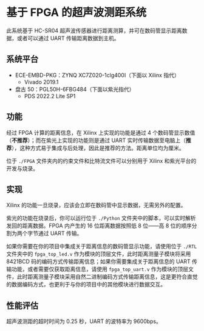 <!-- =====================================================================
* Copyright (c) 2023, MongooseOrion.
* All rights reserved.
*
* The following code snippet may contain portions that are derived from
* OPEN-SOURCE communities, and these portions will be licensed with: 
*
* <NULL>
*
* If there is no OPEN-SOURCE licenses are listed, it indicates none of
* content in this Code document is sourced from OPEN-SOURCE communities. 
*
* In this case, the document is protected by copyright, and any use of
* all or part of its content by individuals, organizations, or companies
* without authorization is prohibited, unless the project repository
* associated with this document has added relevant OPEN-SOURCE licenses
* by github.com/MongooseOrion. 
*
* Please make sure using the content of this document in accordance with 
* the respective OPEN-SOURCE licenses. 
* 
* THIS CODE IS PROVIDED BY https://github.com/MongooseOrion. 
* FILE ENCODER TYPE: GBK
* ========================================================================
-->
# 基于 FPGA 的超声波测距系统

此系统基于 HC-SR04 超声波传感器进行距离测算，并可在数码管显示距离数据，或者可以通过 UART 传输距离数据到主机。

## 系统平台

  - ECE-EMBD-PKG：ZYNQ XC7Z020-1clg400I（下面以 Xilinx 指代）
    - Vivado 2019.1
  - 盘古 50：PGL50H-6FBG484（下面以紫光指代）
    - PDS 2022.2 Lite SP1

## 功能

经过 FPGA 计算的距离信息，在 Xilinx 上实现的功能是通过 4 个数码管显示数值（**不推荐**）；而在紫光上实现的功能则是通过 UART 实时传输数据至电脑上（**推荐**），这种方式易于集成与后处理，因此是推荐的方法。距离单位均为厘米。

位于 `./FPGA` 文件夹内的约束文件和比特流文件可以分别用于 Xilinx 和紫光平台的开发与烧录。

## 实现

Xilinx 的功能一旦烧录，应该会立即在数码管中显示数据，无需另外的配置。

紫光的功能在烧录后，你可以运行位于 `./Python` 文件夹中的脚本，可以实时解析发回的距离数据。FPGA 内产生的 16 位距离数据按照低 8 位——高 8 位的顺序分割为两个字节通过 UART 传输。

如果你需要在你的项目中集成关于距离信息的数码管显示功能，请使用位于 `./RTL` 文件夹中的 `fpga_top_led.v` 作为模块的顶层文件，此时距离测量子模块将采用 8421BCD 码的编码方式传输距离信息；如果你需要集成关于距离信息的 UART 传输功能，或者需要仅获取距离信息，请使用 `fpga_top_uart.v` 作为模块的顶层文件，此时距离测量子模块采用自然二进制编码方式传输距离信息，这是更符合直觉的数据编码方式，也更利于与你的项目中的其他模块进行数据交互。

## 性能评估

超声波测距的超时时间为 0.25 秒，UART 的波特率为 9600bps。